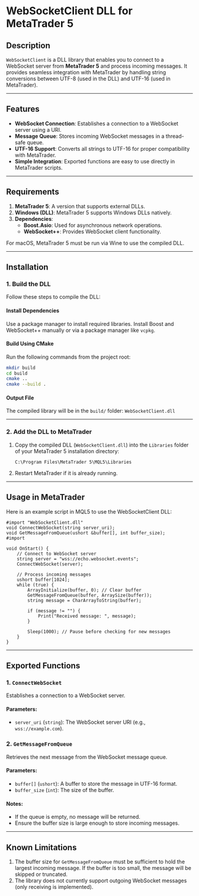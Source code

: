 
# WebSocketClient DLL for MetaTrader 5

## Description
`WebSocketClient` is a DLL library that enables you to connect to a WebSocket server from **MetaTrader 5** and process incoming messages. It provides seamless integration with MetaTrader by handling string conversions between UTF-8 (used in the DLL) and UTF-16 (used in MetaTrader).

---

## Features
- **WebSocket Connection**: Establishes a connection to a WebSocket server using a URI.
- **Message Queue**: Stores incoming WebSocket messages in a thread-safe queue.
- **UTF-16 Support**: Converts all strings to UTF-16 for proper compatibility with MetaTrader.
- **Simple Integration**: Exported functions are easy to use directly in MetaTrader scripts.

---

## Requirements
1. **MetaTrader 5**: A version that supports external DLLs.
2. **Windows (DLL)**: MetaTrader 5 supports Windows DLLs natively.
3. **Dependencies**:
   - **Boost.Asio**: Used for asynchronous network operations.
   - **WebSocket++**: Provides WebSocket client functionality.

For macOS, MetaTrader 5 must be run via Wine to use the compiled DLL.

---

## Installation

### 1. Build the DLL
Follow these steps to compile the DLL:

#### Install Dependencies
Use a package manager to install required libraries. 
Install Boost and WebSocket++ manually or via a package manager like `vcpkg`.

#### Build Using CMake
Run the following commands from the project root:
```bash
mkdir build
cd build
cmake ..
cmake --build .
```

#### Output File
The compiled library will be in the `build/` folder: `WebSocketClient.dll`

---

### 2. Add the DLL to MetaTrader
1. Copy the compiled DLL (`WebSocketClient.dll`) into the `Libraries` folder of your MetaTrader 5 installation directory:
   ```text
   C:\Program Files\MetaTrader 5\MQL5\Libraries
   ```

2. Restart MetaTrader if it is already running.

---

## Usage in MetaTrader

Here is an example script in MQL5 to use the WebSocketClient DLL:

```mql5
#import "WebSocketClient.dll"
void ConnectWebSocket(string server_uri);
void GetMessageFromQueue(ushort &buffer[], int buffer_size);
#import

void OnStart() {
    // Connect to WebSocket server
    string server = "wss://echo.websocket.events";
    ConnectWebSocket(server);

    // Process incoming messages
    ushort buffer[1024];
    while (true) {
        ArrayInitialize(buffer, 0); // Clear buffer
        GetMessageFromQueue(buffer, ArraySize(buffer));
        string message = CharArrayToString(buffer);

        if (message != "") {
            Print("Received message: ", message);
        }

        Sleep(1000); // Pause before checking for new messages
    }
}
```

---

## Exported Functions

### 1. `ConnectWebSocket`
Establishes a connection to a WebSocket server.

#### Parameters:
- `server_uri` (`string`): The WebSocket server URI (e.g., `wss://example.com`).

### 2. `GetMessageFromQueue`
Retrieves the next message from the WebSocket message queue.

#### Parameters:
- `buffer[]` (`ushort`): A buffer to store the message in UTF-16 format.
- `buffer_size` (`int`): The size of the buffer.

#### Notes:
- If the queue is empty, no message will be returned.
- Ensure the buffer size is large enough to store incoming messages.

---

## Known Limitations
1. The buffer size for `GetMessageFromQueue` must be sufficient to hold the largest incoming message. If the buffer is too small, the message will be skipped or truncated.
2. The library does not currently support outgoing WebSocket messages (only receiving is implemented).